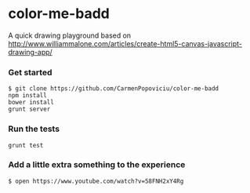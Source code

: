 color-me-badd
=============

A quick drawing playground based on http://www.williammalone.com/articles/create-html5-canvas-javascript-drawing-app/

### Get started
```shell
$ git clone https://github.com/CarmenPopoviciu/color-me-badd
npm install
bower install
grunt server
```

### Run the tests
```shell
grunt test
```

### Add a little extra something to the experience
```shell
$ open https://www.youtube.com/watch?v=58FNH2xY4Rg
```